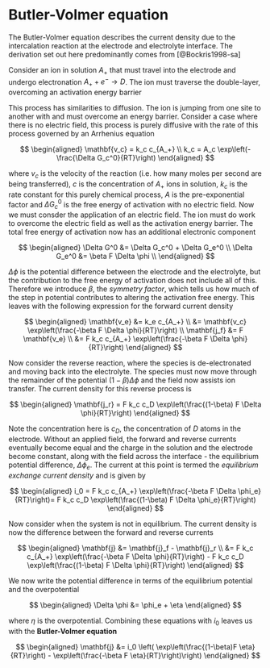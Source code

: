 # Butler-Volmer equation

The Butler-Volmer equation describes the current density due to the intercalation reaction at the electrode and electrolyte interface. The derivation set out here predominantly comes from [@Bockris1998-sa]

Consider an ion in solution $A_+$ that must travel into the electrode and undergo electronation $A_+ + e^- \rightarrow D$. The ion must traverse the double-layer, overcoming an activation energy barrier

<!-- Plot of a potential energy landscape -->

This process has similarities to diffusion. The ion is jumping from one site to another with and must overcome an energy barrier. Consider a case where there is no electric field, this process is purely diffusive with the rate of this process governed by an Arrhenius equation

$$
\begin{aligned}
\mathbf{v_c} = k_c c_{A_+} \\
k_c = A_c \exp\left(-\frac{\Delta G_c^0}{RT}\right)
\end{aligned}
$$

where $v_c$ is the velocity of the reaction (i.e. how many moles per second are being transferred), $c$ is the concentration of $A_+$ ions in solution, $k_c$ is the rate constant for this purely chemical process, $A$ is the pre-exponential factor and $\Delta G_c^0$ is the free energy of activation with no electric field. Now we must consder the application of an electric field. The ion must do work to overcome the electric field as well as the activation energy barrier. The total free energy of activation now has an additional electronic component

$$
\begin{aligned}
\Delta G^0 &= \Delta G_c^0 + \Delta G_e^0 \\
\Delta G_e^0 &= \beta F \Delta \phi \\
\end{aligned}
$$

$\Delta \phi$ is the potential difference between the electrode and the electrolyte, but the contribution to the free energy of activation does not include all of this. Therefore we introduce $\beta$, the _symmetry factor_, which tells us how much of the step in potential contributes to altering the activation free energy. This leaves with the following expression for the forward current density

$$
\begin{aligned}
\mathbf{v_e} &= k_e c_{A_+} \\
&= \mathbf{v_c} \exp\left(\frac{-\beta F \Delta \phi}{RT}\right) \\
\mathbf{j_f} &= F \mathbf{v_e} \\
&= F k_c c_{A_+} \exp\left(\frac{-\beta F \Delta \phi}{RT}\right)
\end{aligned}
$$

Now consider the reverse reaction, where the species is de-electronated and moving back into the electrolyte. The species must now move through the remainder of the potential $(1-\beta)\Delta \phi$ and the field now assists ion transfer. The current density for this reverse process is

$$
\begin{aligned}
\mathbf{j_r} = F k_c c_D \exp\left(\frac{(1-\beta) F \Delta \phi}{RT}\right)
\end{aligned}
$$

Note the concentration here is $c_D$, the concentration of $D$ atoms in the electrode. Without an applied field, the forward and reverse currents eventually become equal and the charge in the solution and the electrode become constant, along with the field across the interface - the equilibrium potential difference, $\Delta \phi_e$. The current at this point is termed the _equilibrium exchange current density_ and is given by

$$
\begin{aligned}
i_0 = F k_c c_{A_+} \exp\left(\frac{-\beta F \Delta \phi_e}{RT}\right)= F k_c c_D \exp\left(\frac{(1-\beta) F \Delta \phi_e}{RT}\right)
\end{aligned}
$$

Now consider when the system is not in equilibrium. The current density is now the difference between the forward and reverse currents

$$
\begin{aligned}
\mathbf{j} &= \mathbf{j}_f - \mathbf{j}_r \\
&= F k_c c_{A_+} \exp\left(\frac{-\beta F \Delta \phi}{RT}\right) - F k_c c_D \exp\left(\frac{(1-\beta) F \Delta \phi}{RT}\right)
\end{aligned}
$$

We now write the potential difference in terms of the equilibrium potential and the overpotential

$$
\begin{aligned}
\Delta \phi &= \phi_e + \eta
\end{aligned}
$$

where $\eta$ is the overpotential. Combining these equations with $i_0$ leaves us with the **Butler-Volmer equation**

$$
\begin{aligned}
\mathbf{j} &= i_0 \left( \exp\left(\frac{(1-\beta)F \eta}{RT}\right) - \exp\left(\frac{-\beta F \eta}{RT}\right)\right)
\end{aligned}
$$
